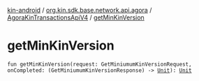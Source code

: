 [kin-android](../../index.md) / [org.kin.sdk.base.network.api.agora](../index.md) / [AgoraKinTransactionsApiV4](index.md) / [getMinKinVersion](./get-min-kin-version.md)

# getMinKinVersion

`fun getMinKinVersion(request: GetMiniumumKinVersionRequest, onCompleted: (GetMiniumumKinVersionResponse) -> `[`Unit`](https://kotlinlang.org/api/latest/jvm/stdlib/kotlin/-unit/index.html)`): `[`Unit`](https://kotlinlang.org/api/latest/jvm/stdlib/kotlin/-unit/index.html)